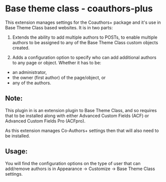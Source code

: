 # Base theme class - coauthors-plus

This extension manages settings for the Coauthors+ package and it's
use in Base Theme Class based websites. It is in two parts:

1. Extends the ability to add multiple authors to POSTs, to enable
multiple authors to be assigned to any of the Base Theme Class
custom objects created.

2. Adds a configuration option to specify who can add additional
authors to any page or object. Whether it has to be:

  * an administrator,
  * the owner (first author) of the page/object, or 
  * any of the authors.

## Note:

This plugin in is an extension plugin to Base Theme Class, and so
requires that to be installed along with either Advanced Custom
Fields (ACF) or Advanced Custom Fields Pro (ACFpro).

As this extension manages Co-Authors+ settings then that will
also need to be installed.

## Usage:

You will find the configuration options on the type of user that
can add/remove authors is in Appearance -> Customize ->
Base Theme Class settings.